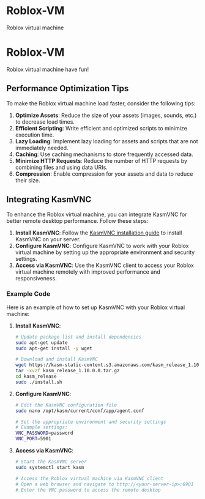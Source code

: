 # Roblox-VM
Roblox virtual machine



# Roblox-VM
Roblox virtual machine
have fun!

## Performance Optimization Tips

To make the Roblox virtual machine load faster, consider the following tips:

1. **Optimize Assets**: Reduce the size of your assets (images, sounds, etc.) to decrease load times.
2. **Efficient Scripting**: Write efficient and optimized scripts to minimize execution time.
3. **Lazy Loading**: Implement lazy loading for assets and scripts that are not immediately needed.
4. **Caching**: Use caching mechanisms to store frequently accessed data.
5. **Minimize HTTP Requests**: Reduce the number of HTTP requests by combining files and using data URIs.
6. **Compression**: Enable compression for your assets and data to reduce their size.

## Integrating KasmVNC

To enhance the Roblox virtual machine, you can integrate KasmVNC for better remote desktop performance. Follow these steps:

1. **Install KasmVNC**: Follow the [KasmVNC installation guide](https://kasmweb.com/docs/latest/how_to/install.html) to install KasmVNC on your server.
2. **Configure KasmVNC**: Configure KasmVNC to work with your Roblox virtual machine by setting up the appropriate environment and security settings.
3. **Access via KasmVNC**: Use the KasmVNC client to access your Roblox virtual machine remotely with improved performance and responsiveness.

### Example Code

Here is an example of how to set up KasmVNC with your Roblox virtual machine:

1. **Install KasmVNC**:
    ```bash
    # Update package list and install dependencies
    sudo apt-get update
    sudo apt-get install -y wget

    # Download and install KasmVNC
    wget https://kasm-static-content.s3.amazonaws.com/kasm_release_1.10.0.0.tar.gz
    tar -xvzf kasm_release_1.10.0.0.tar.gz
    cd kasm_release
    sudo ./install.sh
    ```

2. **Configure KasmVNC**:
    ```bash
    # Edit the KasmVNC configuration file
    sudo nano /opt/kasm/current/conf/app/agent.conf

    # Set the appropriate environment and security settings
    # Example settings:
    VNC_PASSWORD=password
    VNC_PORT=5901
    ```

3. **Access via KasmVNC**:
    ```bash
    # Start the KasmVNC server
    sudo systemctl start kasm

    # Access the Roblox virtual machine via KasmVNC client
    # Open a web browser and navigate to http://<your-server-ip>:6901
    # Enter the VNC password to access the remote desktop
    ```
